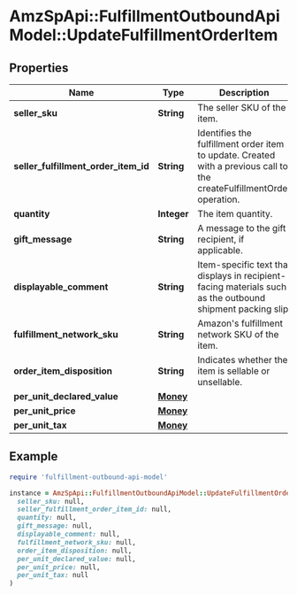 # AmzSpApi::FulfillmentOutboundApiModel::UpdateFulfillmentOrderItem

## Properties

| Name | Type | Description | Notes |
| ---- | ---- | ----------- | ----- |
| **seller_sku** | **String** | The seller SKU of the item. | [optional] |
| **seller_fulfillment_order_item_id** | **String** | Identifies the fulfillment order item to update. Created with a previous call to the createFulfillmentOrder operation. |  |
| **quantity** | **Integer** | The item quantity. |  |
| **gift_message** | **String** | A message to the gift recipient, if applicable. | [optional] |
| **displayable_comment** | **String** | Item-specific text that displays in recipient-facing materials such as the outbound shipment packing slip. | [optional] |
| **fulfillment_network_sku** | **String** | Amazon&#39;s fulfillment network SKU of the item. | [optional] |
| **order_item_disposition** | **String** | Indicates whether the item is sellable or unsellable. | [optional] |
| **per_unit_declared_value** | [**Money**](Money.md) |  | [optional] |
| **per_unit_price** | [**Money**](Money.md) |  | [optional] |
| **per_unit_tax** | [**Money**](Money.md) |  | [optional] |

## Example

```ruby
require 'fulfillment-outbound-api-model'

instance = AmzSpApi::FulfillmentOutboundApiModel::UpdateFulfillmentOrderItem.new(
  seller_sku: null,
  seller_fulfillment_order_item_id: null,
  quantity: null,
  gift_message: null,
  displayable_comment: null,
  fulfillment_network_sku: null,
  order_item_disposition: null,
  per_unit_declared_value: null,
  per_unit_price: null,
  per_unit_tax: null
)
```

